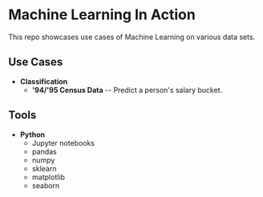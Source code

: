 # Machine Learning In Action
This repo showcases use cases of Machine Learning on various data sets.

## Use Cases
- **Classification**
  - **'94/'95 Census Data** -- Predict a person's salary bucket. 

## Tools
- **Python**
  - Jupyter notebooks
  - pandas
  - numpy
  - sklearn
  - matplotlib
  - seaborn
